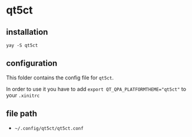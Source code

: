 # qt5ct

## installation

```
yay -S qt5ct
```

## configuration

This folder contains the config file for `qt5ct`.

In order to use it you have to add `export QT_QPA_PLATFORMTHEME="qt5ct"` to your
`.xinitrc`

## file path

- `~/.config/qt5ct/qt5ct.conf`
